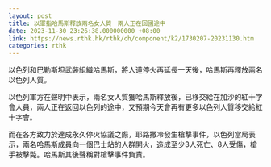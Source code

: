 ```yaml
---
layout: post
title: 以軍指哈馬斯釋放兩名女人質　兩人正在回國途中
date: 2023-11-30 23:26:38.000000000 +08:00
link: https://news.rthk.hk/rthk/ch/component/k2/1730207-20231130.htm
categories: rthk
---
```


以色列和巴勒斯坦武裝組織哈馬斯，將人道停火再延長一天後，哈馬斯再釋放兩名以色列人質。

以色列軍方在聲明中表示，兩名女人質獲哈馬斯釋放後，已移交給在加沙的紅十字會人員，兩人正在返回以色列的途中，又預期今天會再有更多以色列人質移交給紅十字會。

而在各方致力於達成永久停火協議之際，耶路撒冷發生槍擊事件，以色列當局表示，兩名哈馬斯成員向一個巴士站的人群開火，造成至少3人死亡、8人受傷，槍手被擊斃。哈馬斯其後聲稱對槍擊事件負責。
